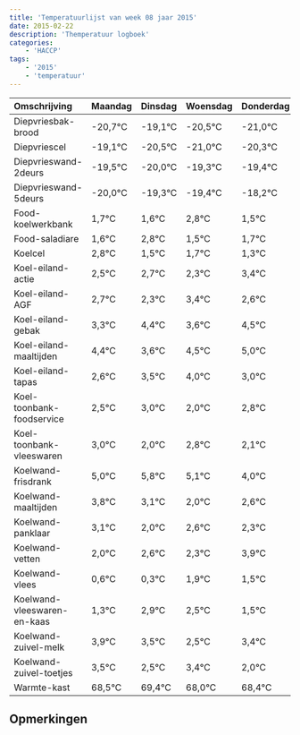```yaml
---
title: 'Temperatuurlijst van week 08 jaar 2015'
date: 2015-02-22
description: 'Themperatuur logboek'
categories:
    - 'HACCP'
tags:
    - '2015'
    - 'temperatuur'
---
```

|Omschrijving|Maandag|Dinsdag|Woensdag|Donderdag|Vrijdag|Zaterdag|Zondag|
|:---|:---|:---|:---|:---|:---|:---|:---|
|Diepvriesbak-brood|-20,7°C|-19,1°C|-20,5°C|-21,0°C|-20,3°C|-20,4°C|-19,2°C|
|Diepvriescel|-19,1°C|-20,5°C|-21,0°C|-20,3°C|-20,4°C|-19,2°C|-20,5°C|
|Diepvrieswand-2deurs|-19,5°C|-20,0°C|-19,3°C|-19,4°C|-18,2°C|-19,5°C|-19,3°C|
|Diepvrieswand-5deurs|-20,0°C|-19,3°C|-19,4°C|-18,2°C|-19,5°C|-19,3°C|-19,7°C|
|Food-koelwerkbank|1,7°C|1,6°C|2,8°C|1,5°C|1,7°C|1,3°C|2,4°C|
|Food-saladiare|1,6°C|2,8°C|1,5°C|1,7°C|1,3°C|2,4°C|1,6°C|
|Koelcel|2,8°C|1,5°C|1,7°C|1,3°C|2,4°C|1,6°C|2,5°C|
|Koel-eiland-actie|2,5°C|2,7°C|2,3°C|3,4°C|2,6°C|3,5°C|4,0°C|
|Koel-eiland-AGF|2,7°C|2,3°C|3,4°C|2,6°C|3,5°C|4,0°C|3,0°C|
|Koel-eiland-gebak|3,3°C|4,4°C|3,6°C|4,5°C|5,0°C|4,0°C|4,8°C|
|Koel-eiland-maaltijden|4,4°C|3,6°C|4,5°C|5,0°C|4,0°C|4,8°C|4,1°C|
|Koel-eiland-tapas|2,6°C|3,5°C|4,0°C|3,0°C|3,8°C|3,1°C|2,0°C|
|Koel-toonbank-foodservice|2,5°C|3,0°C|2,0°C|2,8°C|2,1°C|1,0°C|1,6°C|
|Koel-toonbank-vleeswaren|3,0°C|2,0°C|2,8°C|2,1°C|1,0°C|1,6°C|1,3°C|
|Koelwand-frisdrank|5,0°C|5,8°C|5,1°C|4,0°C|4,6°C|4,3°C|5,9°C|
|Koelwand-maaltijden|3,8°C|3,1°C|2,0°C|2,6°C|2,3°C|3,9°C|3,5°C|
|Koelwand-panklaar|3,1°C|2,0°C|2,6°C|2,3°C|3,9°C|3,5°C|2,5°C|
|Koelwand-vetten|2,0°C|2,6°C|2,3°C|3,9°C|3,5°C|2,5°C|3,4°C|
|Koelwand-vlees|0,6°C|0,3°C|1,9°C|1,5°C|0,5°C|1,4°C|0,0°C|
|Koelwand-vleeswaren-en-kaas|1,3°C|2,9°C|2,5°C|1,5°C|2,4°C|1,0°C|1,4°C|
|Koelwand-zuivel-melk|3,9°C|3,5°C|2,5°C|3,4°C|2,0°C|2,4°C|2,6°C|
|Koelwand-zuivel-toetjes|3,5°C|2,5°C|3,4°C|2,0°C|2,4°C|2,6°C|2,6°C|
|Warmte-kast|68,5°C|69,4°C|68,0°C|68,4°C|68,6°C|68,6°C|68,4°C|

## Opmerkingen


